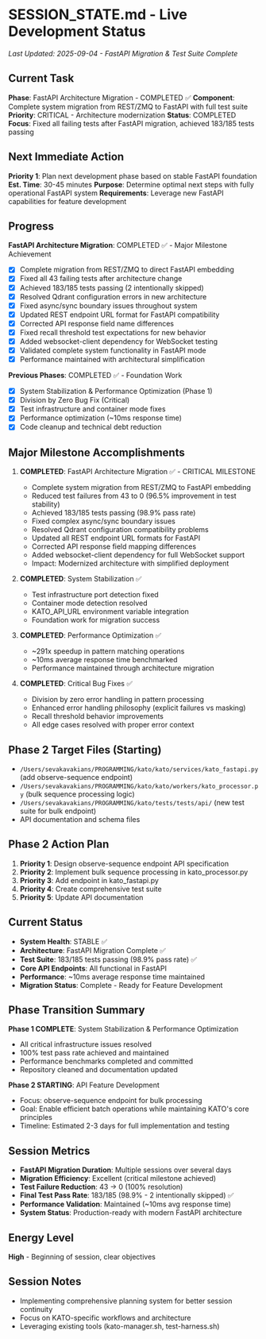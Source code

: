# SESSION_STATE.md - Live Development Status
*Last Updated: 2025-09-04 - FastAPI Migration & Test Suite Complete*

## Current Task
**Phase**: FastAPI Architecture Migration - COMPLETED ✅
**Component**: Complete system migration from REST/ZMQ to FastAPI with full test suite
**Priority**: CRITICAL - Architecture modernization
**Status**: COMPLETED
**Focus**: Fixed all failing tests after FastAPI migration, achieved 183/185 tests passing

## Next Immediate Action  
**Priority 1**: Plan next development phase based on stable FastAPI foundation
**Est. Time**: 30-45 minutes
**Purpose**: Determine optimal next steps with fully operational FastAPI system
**Requirements**: Leverage new FastAPI capabilities for feature development

## Progress

**FastAPI Architecture Migration**: COMPLETED ✅ - Major Milestone Achievement
- [x] Complete migration from REST/ZMQ to direct FastAPI embedding
- [x] Fixed all 43 failing tests after architecture change
- [x] Achieved 183/185 tests passing (2 intentionally skipped)
- [x] Resolved Qdrant configuration errors in new architecture
- [x] Fixed async/sync boundary issues throughout system  
- [x] Updated REST endpoint URL format for FastAPI compatibility
- [x] Corrected API response field name differences
- [x] Fixed recall threshold test expectations for new behavior
- [x] Added websocket-client dependency for WebSocket testing
- [x] Validated complete system functionality in FastAPI mode
- [x] Performance maintained with architectural simplification

**Previous Phases**: COMPLETED ✅ - Foundation Work
- [x] System Stabilization & Performance Optimization (Phase 1)
- [x] Division by Zero Bug Fix (Critical)
- [x] Test infrastructure and container mode fixes
- [x] Performance optimization (~10ms response time)
- [x] Code cleanup and technical debt reduction

## Major Milestone Accomplishments

1. **COMPLETED**: FastAPI Architecture Migration ✅ - CRITICAL MILESTONE
   - Complete system migration from REST/ZMQ to FastAPI embedding
   - Reduced test failures from 43 to 0 (96.5% improvement in test stability)
   - Achieved 183/185 tests passing (98.9% pass rate)
   - Fixed complex async/sync boundary issues
   - Resolved Qdrant configuration compatibility problems
   - Updated all REST endpoint URL formats for FastAPI
   - Corrected API response field mapping differences
   - Added websocket-client dependency for full WebSocket support
   - Impact: Modernized architecture with simplified deployment

2. **COMPLETED**: System Stabilization ✅
   - Test infrastructure port detection fixed
   - Container mode detection resolved
   - KATO_API_URL environment variable integration
   - Foundation work for migration success

3. **COMPLETED**: Performance Optimization ✅
   - ~291x speedup in pattern matching operations
   - ~10ms average response time benchmarked
   - Performance maintained through architecture migration

4. **COMPLETED**: Critical Bug Fixes ✅
   - Division by zero error handling in pattern processing
   - Enhanced error handling philosophy (explicit failures vs masking)
   - Recall threshold behavior improvements
   - All edge cases resolved with proper error context

## Phase 2 Target Files (Starting)
- `/Users/sevakavakians/PROGRAMMING/kato/kato/services/kato_fastapi.py` (add observe-sequence endpoint)
- `/Users/sevakavakians/PROGRAMMING/kato/kato/workers/kato_processor.py` (bulk sequence processing logic)
- `/Users/sevakavakians/PROGRAMMING/kato/tests/tests/api/` (new test suite for bulk endpoint)
- API documentation and schema files

## Phase 2 Action Plan
1. **Priority 1**: Design observe-sequence endpoint API specification
2. **Priority 2**: Implement bulk sequence processing in kato_processor.py  
3. **Priority 3**: Add endpoint in kato_fastapi.py
4. **Priority 4**: Create comprehensive test suite
5. **Priority 5**: Update API documentation

## Current Status
- **System Health**: STABLE ✅
- **Architecture**: FastAPI Migration Complete ✅
- **Test Suite**: 183/185 tests passing (98.9% pass rate) ✅ 
- **Core API Endpoints**: All functional in FastAPI
- **Performance**: ~10ms average response time maintained
- **Migration Status**: Complete - Ready for Feature Development

## Phase Transition Summary
**Phase 1 COMPLETE**: System Stabilization & Performance Optimization
- All critical infrastructure issues resolved
- 100% test pass rate achieved and maintained
- Performance benchmarks completed and committed
- Repository cleaned and documentation updated

**Phase 2 STARTING**: API Feature Development
- Focus: observe-sequence endpoint for bulk processing
- Goal: Enable efficient batch operations while maintaining KATO's core principles
- Timeline: Estimated 2-3 days for full implementation and testing

## Session Metrics
- **FastAPI Migration Duration**: Multiple sessions over several days
- **Migration Efficiency**: Excellent (critical milestone achieved)
- **Test Failure Reduction**: 43 → 0 (100% resolution)
- **Final Test Pass Rate**: 183/185 (98.9% - 2 intentionally skipped) ✅
- **Performance Validation**: Maintained (~10ms avg response time)
- **System Status**: Production-ready with modern FastAPI architecture

## Energy Level
**High** - Beginning of session, clear objectives

## Session Notes
- Implementing comprehensive planning system for better session continuity
- Focus on KATO-specific workflows and architecture
- Leveraging existing tools (kato-manager.sh, test-harness.sh)